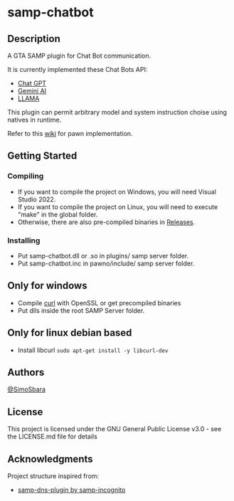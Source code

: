 # samp-chatbot


## Description

A GTA SAMP plugin for Chat Bot communication.

It is currently implemented these Chat Bots API:
* [Chat GPT](https://platform.openai.com/docs/quickstart)
* [Gemini AI](https://ai.google.dev/)
* [LLAMA](groq.com) 

This plugin can permit arbitrary model and system instruction choise using natives in runtime.

Refer to this [wiki](https://github.com/SimoSbara/samp-chatbot/wiki) for pawn implementation.

## Getting Started

### Compiling

* If you want to compile the project on Windows, you will need Visual Studio 2022.
* If you want to compile the project on Linux, you will need to execute "make" in the global folder.
* Otherwise, there are also pre-compiled binaries in [Releases](https://github.com/SimoSbara/samp-chatbot/releases).

### Installing

* Put samp-chatbot.dll or .so in plugins/ samp server folder.
* Put samp-chatbot.inc in pawno/include/ samp server folder.

## Only for windows
* Compile [curl](https://github.com/curl/curl) with OpenSSL or get precompiled binaries
* Put dlls inside the root SAMP Server folder.

## Only for linux debian based
* Install libcurl ```sudo apt-get install -y libcurl-dev```

## Authors
[@SimoSbara](https://github.com/SimoSbara)

## License
This project is licensed under the GNU General Public License v3.0 - see the LICENSE.md file for details

## Acknowledgments

Project structure inspired from:
* [samp-dns-plugin by samp-incognito](https://github.com/samp-incognito/samp-dns-plugin)
